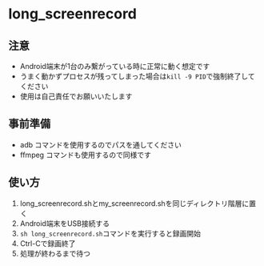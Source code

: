 # long_screenrecord

## 注意
* Android端末が1台のみ繋がっている時に正常に動く想定です
* うまく動かずプロセスが残ってしまった場合は`kill -9 PID`で強制終了してください
* 使用は自己責任でお願いいたします

## 事前準備
* adb コマンドを使用するのでパスを通してください
* ffmpeg コマンドも使用するので同様です

## 使い方
1. long_screenrecord.shとmy_screenrecord.shを同じディレクトリ階層に置く
1. Android端末をUSB接続する
1. `sh long_screenrecord.sh`コマンドを実行すると録画開始
1. Ctrl-Cで録画終了
1. 処理が終わるまで待つ
